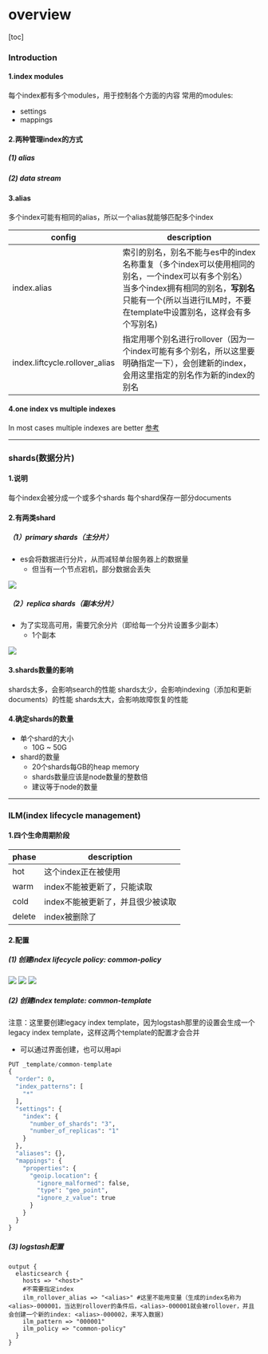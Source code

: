 # overview

[toc]

### Introduction

#### 1.index modules

每个index都有多个modules，用于控制各个方面的内容
常用的modules:
* settings
* mappings

#### 2.两种管理index的方式

##### (1) alias

##### (2) data stream

#### 3.alias
多个index可能有相同的alias，所以一个alias就能够匹配多个index

|config|description|
|-|-|
|index.alias|索引的别名，别名不能与es中的index名称重复（多个index可以使用相同的别名，一个index可以有多个别名）</br>当多个index拥有相同的别名，**写别名**只能有一个(所以当进行ILM时，不要在template中设置别名，这样会有多个写别名)|
|index.liftcycle.rollover_alias|指定用哪个别名进行rollover（因为一个index可能有多个别名，所以这里要明确指定一下），会创建新的index，会用这里指定的别名作为新的index的别名|

#### 4.one index vs multiple indexes
In most cases multiple indexes are better
[参考](https://stackoverflow.com/questions/44700066/elastic-search-one-index-vs-multiple-indexes)

***

### shards(数据分片)

#### 1.说明
每个index会被分成一个或多个shards
每个shard保存一部分documents

#### 2.有两类shard

##### （1）primary shards（主分片）

* es会将数据进行分片，从而减轻单台服务器上的数据量
  * 但当有一个节点宕机，部分数据会丢失

![](./imgs/overview_01.png)

##### （2）replica shards（副本分片）
* 为了实现高可用，需要冗余分片（即给每一个分片设置多少副本）
  * 1个副本

![](./imgs/overview_02.png)

#### 3.shards数量的影响
shards太多，会影响search的性能
shards太少，会影响indexing（添加和更新documents）的性能
shards太大，会影响故障恢复的性能

#### 4.确定shards的数量
* 单个shard的大小
  * 10G ~ 50G
* shard的数量
  * 20个shards每GB的heap memory
  * shards数量应该是node数量的整数倍
  * 建议等于node的数量

***

### ILM(index lifecycle management)

#### 1.四个生命周期阶段

|phase|description|
|-|-|
|hot|这个index正在被使用|
|warm|index不能被更新了，只能读取|
|cold|index不能被更新了，并且很少被读取|
|delete|index被删除了|

#### 2.配置

##### (1) 创建index lifecycle policy: common-policy
![](./imgs/overview_03.png)
![](./imgs/overview_04.png)
![](./imgs/overview_05.png)

##### (2) 创建index template: common-template
注意：这里要创建legacy index template，因为logstash那里的设置会生成一个legacy index template，这样这两个template的配置才会合并

* 可以通过界面创建，也可以用api
```python
PUT _template/common-template
{
  "order": 0,
  "index_patterns": [
    "*"
  ],
  "settings": {
    "index": {
      "number_of_shards": "3",
      "number_of_replicas": "1"
    }
  },
  "aliases": {},
  "mappings": {
    "properties": {
      "geoip.location": {
        "ignore_malformed": false,
        "type": "geo_point",
        "ignore_z_value": true
      }
    }
  }
}
```

##### (3) logstash配置
```shell
output {
  elasticsearch {
    hosts => "<host>"
    #不需要指定index
    ilm_rollover_alias => "<alias>" #这里不能用变量（生成的index名称为<alias>-000001，当达到rollover的条件后，<alias>-000001就会被rollover，并且会创建一个新的index: <alias>-000002，来写入数据)
    ilm_pattern => "000001"
    ilm_policy => "common-policy"
  }
}

```

